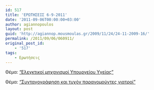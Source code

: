 ```yaml
---
id: 517
title: 'ΕΡΩΤΗΣΕΙΣ 6-9-2011'
date: '2011-09-06T00:00:00+03:00'
author: agiannopoulos
layout: post
guid: 'http://agiannop.mousmoulas.gr/2009/11/24/24-11-2009-16/'
permalink: /2011/09/06/060911/
original_post_id:
    - '517'
tags:
    - Ερωτήσεις
---
```


Θέμα: [“Ελεγκτικοί μηχανισμοί Υπουργείου Υγείας”](/wp-content/uploads/2009/11/06092011_elegktikoi_mixanismoi_yy.pdf)

Θέμα: [“Συνταγογράφηση και τυχόν παρανομούντες γιατροί”](/wp-content/uploads/2009/11/06092011_paranomi_syntagografisi.pdf)